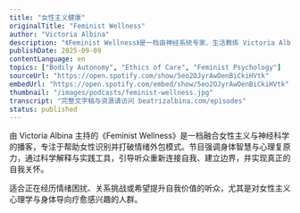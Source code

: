 ```yaml
---
title: "女性主义健康"
originalTitle: "Feminist Wellness"
author: "Victoria Albina"
description: "《Feminist Wellness》是一档由神经系统专家、生活教练 Victoria Albina 主持的播客，致力于帮助女性摆脱情绪外包、建立自我价值与真实的自我关怀。节目融合女性主义心理学、整体医学与神经科学，探讨如何打破讨好型人格、功能性冻结等适应性模式。Victoria 提供实用的身体练习与认知框架，帮助听众重建与自我之间的连接。播客风格温暖而犀利，适合渴望心理成长与情绪复原的女性听众。"
publishDate: 2025-09-09
contentLanguage: en
topics: ["Bodily Autonomy", "Ethics of Care", "Feminist Psychology"]
sourceUrl: "https://open.spotify.com/show/5eo2OJyrAwOenBiCkiHVtk"
embedUrl: "https://open.spotify.com/embed/show/5eo2OJyrAwOenBiCkiHVtk"
thumbnail: "/images/podcasts/feminist-wellness.jpg"
transcript: "完整文字稿与资源请访问 beatrizalbina.com/episodes"
status: published
---
```


由 Victoria Albina 主持的《Feminist Wellness》是一档融合女性主义与神经科学的播客，专注于帮助女性识别并打破情绪外包模式。节目强调身体智慧与心理复原力，通过科学解释与实践工具，引导听众重新连接自我、建立边界，并实现真正的自我关怀。

适合正在经历情绪困扰、关系挑战或希望提升自我价值的听众，尤其是对女性主义心理学与身体导向疗愈感兴趣的人群。
